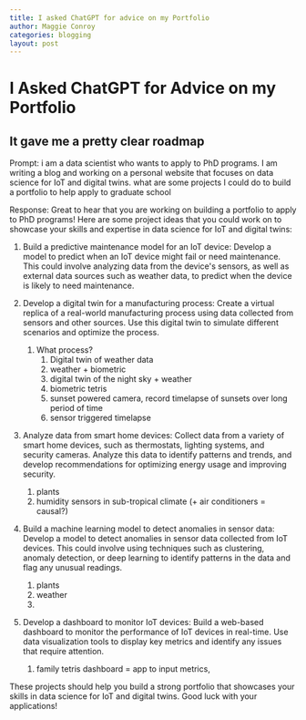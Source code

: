```yaml
---
title: I asked ChatGPT for advice on my Portfolio
author: Maggie Conroy
categories: blogging
layout: post
---
```


# I Asked ChatGPT for Advice on my Portfolio
## It gave me a pretty clear roadmap

Prompt: i am a data scientist who wants to apply to PhD programs. I am writing a blog and working on a personal website that focuses on data science for IoT and digital twins. what are some projects I could do to build a portfolio to help apply to graduate school

Response: Great to hear that you are working on building a portfolio to apply to PhD programs! Here are some project ideas that you could work on to showcase your skills and expertise in data science for IoT and digital twins:

1.  Build a predictive maintenance model for an IoT device: Develop a model to predict when an IoT device might fail or need maintenance. This could involve analyzing data from the device's sensors, as well as external data sources such as weather data, to predict when the device is likely to need maintenance.
    
2.  Develop a digital twin for a manufacturing process: Create a virtual replica of a real-world manufacturing process using data collected from sensors and other sources. Use this digital twin to simulate different scenarios and optimize the process.
	1.  What process? 
		1. Digital twin of weather data
		2. weather + biometric
		3.  digital twin of the night sky + weather
		4. biometric tetris
		5. sunset powered camera, record timelapse of sunsets over long period of time
		6. sensor triggered timelapse
		
    
3.  Analyze data from smart home devices: Collect data from a variety of smart home devices, such as thermostats, lighting systems, and security cameras. Analyze this data to identify patterns and trends, and develop recommendations for optimizing energy usage and improving security.
	1. plants
	2. humidity sensors in sub-tropical climate (+ air conditioners = causal?)
    
4.  Build a machine learning model to detect anomalies in sensor data: Develop a model to detect anomalies in sensor data collected from IoT devices. This could involve using techniques such as clustering, anomaly detection, or deep learning to identify patterns in the data and flag any unusual readings.
	1. plants
	2. weather
	3. 
    
5.  Develop a dashboard to monitor IoT devices: Build a web-based dashboard to monitor the performance of IoT devices in real-time. Use data visualization tools to display key metrics and identify any issues that require attention.
	1. family tetris dashboard = app to input metrics, 
    

These projects should help you build a strong portfolio that showcases your skills in data science for IoT and digital twins. Good luck with your applications!